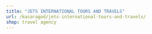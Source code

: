 ```yaml
---
title: "JETS INTERNATIONAL TOURS AND TRAVELS"
url: /kasaragod/jets-international-tours-and-travels/
shop: travel agency
---
```

